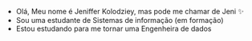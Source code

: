 - Olá, Meu nome é Jeniffer Kolodziey, mas pode me chamar de Jeni ✨
- Sou uma estudante de Sistemas de informação (em formação)
- Estou estudando para me tornar uma Engenheira de dados


